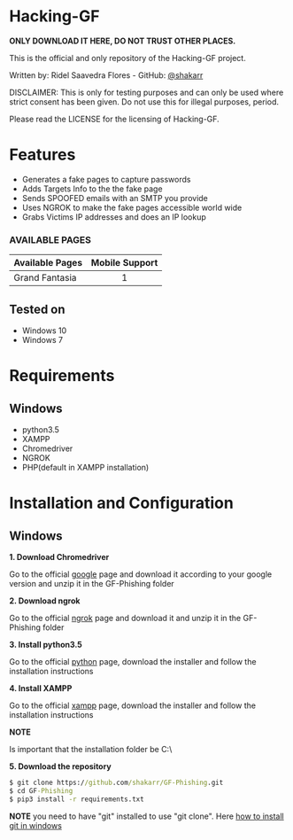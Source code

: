 # Hacking-GF


**ONLY DOWNLOAD IT HERE, DO NOT TRUST OTHER PLACES.**

This is the official and only repository of the Hacking-GF project.

Written by: Ridel Saavedra Flores - GitHub: [@shakarr](https://github.com/shakarr)

DISCLAIMER: This is only for testing purposes and can only be used where strict consent has been given. Do not use this for illegal purposes, period.

Please read the LICENSE for the licensing of Hacking-GF.

# Features

* Generates a fake pages to capture passwords
* Adds Targets Info to the the fake page
* Sends SPOOFED emails with an SMTP you provide
* Uses NGROK to make the fake pages accessible world wide
* Grabs Victims IP addresses and does an IP lookup

### AVAILABLE PAGES

|Available Pages|Mobile Support|
|:---|:---:|
|Grand Fantasia|1|

## Tested on

* Windows 10 
* Windows 7

# Requirements

## Windows

- python3.5
- XAMPP
- Chromedriver
- NGROK
- PHP(default in XAMPP installation)

# Installation and Configuration

## Windows

**1. Download Chromedriver**

Go to the official [google](https://sites.google.com/a/chromium.org/chromedriver/downloads) page and download it according to your google version and unzip it in the GF-Phishing folder

**2. Download ngrok**

Go to the official [ngrok](https://ngrok.com/download) page and download it and unzip it in the GF-Phishing folder

**3. Install python3.5**

Go to the official [python](https://www.python.org/downloads/release/python-350/) page, download the installer and follow the installation instructions

**4. Install XAMPP**

Go to the official [xampp](https://www.apachefriends.org/es/index.html) page, download the installer and follow the installation instructions

**NOTE**

Is important that the installation folder be C:\

**5. Download the repository**
```cmd
$ git clone https://github.com/shakarr/GF-Phishing.git
$ cd GF-Phishing
$ pip3 install -r requirements.txt
```
**NOTE**
you need to have "git" installed to use "git clone". Here [how to install git in windows](https://git-scm.com/book/es/v2/Inicio---Sobre-el-Control-de-Versiones-Instalaci%C3%B3n-de-Git)